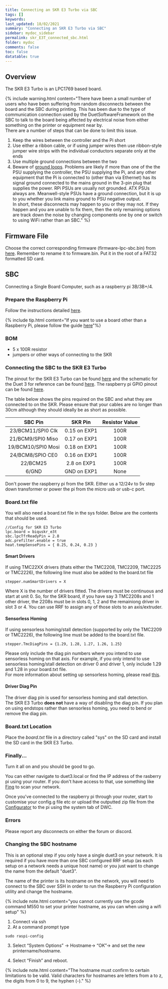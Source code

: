 ```yaml
---
title: Connecting an SKR E3 Turbo via SBC
tags: []
keywords: 
last_updated: 18/02/2021
summary: "Connecting an SKR E3 Turbo via SBC"
sidebar: mydoc_sidebar
permalink: skr_E3T_connected_sbc.html
folder: mydoc
comments: false
toc: false
datatable: true
---
```


## Overview

The SKR E3 Turbo is an LPC1769 based board.

{% include warning.html content="There have been a small number of users who have been suffering from random disconnects between the board and the SBC during printing. This has been due to the type of communication connection used by the DuetSoftwareFramework on the SBC to talk to the board being affected by electrical noise from either something on the printer or equipment near by. <br/> There are a number of steps that can be done to limit this issue.<br/>
1. Keep the wires between the controller and the Pi short <br/>
2. Use either a ribbon cable, or if using jumper wires then use ribbon-style jumper wire strips with the individual conductors separate only at the ends <br/>
3. Use multiple ground connections between the two<br/>
4. Beware of [ground loops](https://duet3d.dozuki.com/Wiki/USB_ground_loops). Problems are likely if more than one of the the PSU supplying the controller, the PSU supplying the Pi, and any other equipment that the Pi is connected to (other than via Ethernet) has its signal ground connected to the mains ground in the 3-pin plug that supplies the power. RPi PSUs are usually not grounded. ATX PSUs always are. Meanwell-style PSUs have a ground connection, but it is up to you whether you link mains ground to PSU negative output.<br/>
In short, these disconnects may happen to you or they may not. If they happen and you are unable to fix them, then the only remaining options are track down the noise by changing components one by one or switch to using WiFi rather than an SBC." %}

## Firmware File

Choose the correct corresponding firmware (firmware-lpc-sbc.bin) from [here](https://github.com/gloomyandy/RepRapFirmware/releases). Remember to rename it to firmware.bin. Put it in the root of a FAT32 formatted SD card.   

## SBC

Connecting a Single Board Computer, such as a raspberry pi 3B/3B+/4.

### Prepare the Raspberry Pi

Follow the instructions detailed [here](lpc_sbc.html).

{% include tip.html content="If you want to use a board other than a Raspberry Pi, please follow the guide [here](dsf_on_armbian.html)"%}

### BOM

* 5 x 100R resistor
* jumpers or other ways of connecting to the SKR

### Connecting the SBC to the SKR E3 Turbo

The pinout for the SKR E3 Turbo can be found [here](https://github.com/bigtreetech/BIGTREETECH-SKR-E3-Turbo/blob/master/Hardware/BTT%20SKR%20E3%20Turbo-Pin.pdf) and the schematic for the Duet 3 for reference can be found [here](https://github.com/Duet3D/Duet3-Mainboard-6HC/blob/master/Duet3_Mainboard_v1.0/Duet3_MB_schematic_v1.0.pdf). The raspberry pi GPIO pinout can be found [here](https://www.google.com/search?q=raspberry+pi+gpio+pinout&rlz=1C1CHBD_en-GBGB889GB889&sxsrf=ALeKk01CVlA8N_CGAQqQGp-7_N3pXiV0LA:1586203613303&source=lnms&tbm=isch&sa=X&ved=2ahUKEwid56X3zNToAhXSURUIHX3IAnkQ_AUoAXoECA0QAw&biw=1920&bih=937). 

The table below shows the pins required on the SBC and what they are connected to on the SKR. Please ensure that your cables are no longer than 30cm although they should ideally be as short as possible.

<div class="datatable-begin"></div>

| SBC Pin       | SKR Pin       | Resistor Value  |
| :-------------: |:-------------:| :---------------:|
| 23/BCM11/SPI0 Clk           | 0.15 on EXP1         | 100R            |
| 21/BCM9/SPI0 Miso    | 0.17 on EXP1         | 100R           |
| 19/BCM10/SPI0 Mosi   | 0.18 on EXP1         | 100R             |
| 24/BCM8/SPIO CE0   | 0.16 on EXP1         | 100R             |
| 22/BCM25  | 2.8 on EXP1         | 100R             |
| 6/GND   | GND on EXP1          | None             |

<div class="datatable-end"></div>

Don't power the raspberry pi from the SKR. Either us a 12/24v to 5v step down transformer or power the pi from the micro usb or usb-c port.

### Board.txt file

You will also need a board.txt file in the sys folder. Below are the contents that should be used.

```
//Config for SKR E3 Turbo
lpc.board = biquskr_e3t
sbc.lpcTfrReadyPin = 2.8
adc.prefilter.enable = true
heat.tempSensePins = { 0.25, 0.24, 0.23 }
```

#### Smart Drivers

If using TMC22XX drivers (thats either the TMC2208, TMC2209, TMC2225 or TMC2226), the following line must also be added to the board.txt file
```
stepper.numSmartDrivers = X
```
Where X is the number of drivers fitted. The drivers must be continuous and start at unit 0. So, for the SKR board, if you have say 3 TMC2208s and 1 other driver, the 2208s must be in slots 0, 1, 2 and the remainiong driver in slot 3 or 4. You can use RRF to assign any of those slots to an axis/extruder.  

#### Sensorless Homing

If using sensorless homing/stall detection (supported by only the TMC2209 or TMC2226), the following line must be added to the board.txt file.
```
stepper.TmcDiagPins = {1.29, 1.28, 1.27, 1.26, 1.25}
```
Please only include the diag pin numbers where you intend to use sensorless homing on that axis. For example, if you only intend to use sensorless homing/stall detection on driver 0 and driver 1, only include 1.29 and 1.28 in your board.txt file.  
For more information about setting up sensorless homing, please read [this](sensorless.html).  

#### Driver Diag Pin

The driver diag pin is used for sensorless homing and stall detection.  
The SKR E3 Turbo **does not** have a way of disabling the diag pin.
If you plan on using endstops rather than sensorless homing, you need to bend or remove the diag pin.  

### Board.txt Location

Place the *board.txt* file in a directory called "sys" on the SD card and install the SD card in the SKR E3 Turbo.   

### Finally...

Turn it all on and you should be good to go.

You can either navigate to duet3.local or find the IP address of the rasberry pi using your router. If you don't have access to that, use something like [Fing](https://www.fing.com/products/fing-desktop) to scan your network.

Once you've connected to the raspberry pi through your router, start to customise your config.g file etc or upload the outputted zip file from the [Configurator](https://teamgloomy.github.io/LPCConfigurator) to the pi using the system tab of DWC.

### Errors

Please report any  disconnects on either the forum or discord.

### Changing the SBC hostname

This is an optional step if you only have a single duet3 on your network. It is required if you have more than one SBC configured RRF setup (as each setup on a network needs a unique host name) or you just want to change the name from the default "duet3".

The name of the printer is its hostname on the network, you will need to connect to the SBC over SSH in order to run the Raspberry Pi configuration utility and change the hostname.

{% include note.html content="you cannot currently use the gcode command M550 to set your printer hostname, as you can when using a wifi setup" %}

1. Connect via ssh
2. At a command prompt type
```
sudo raspi-config
```
3. Select “System Options” -> Hostname-> “OK”-> and set the new printername/hostname.

4. Select “Finish” and reboot.

{% include note.html content="The hostname must confirm to certain limitations to be valid. Valid characters for hostnames are letters from a to z, the digits from 0 to 9, the hyphen (-)." %}